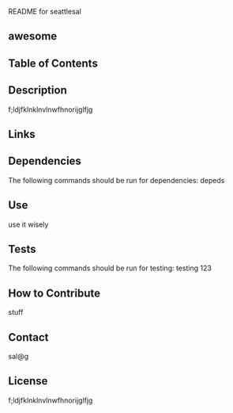README for seattlesal
  ## awesome
  ## Table of Contents
  ## Description
  f;ldjfklnklnvlnwfhnorijglfjg
  ## Links
  ## Dependencies
  The following commands should be run for dependencies: depeds
  ## Use
  use it wisely
  ## Tests
  The following commands should be run for testing: testing 123
  ## How to Contribute
  stuff
  ## Contact
  sal@g
  ## License
  f;ldjfklnklnvlnwfhnorijglfjg